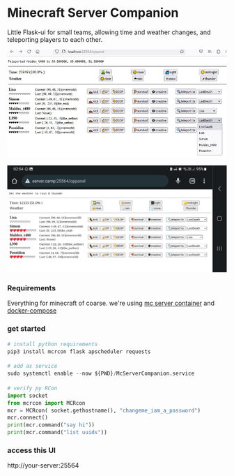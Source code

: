 # Minecraft Server Companion
Little Flask-ui for small teams, allowing time and weather changes, and teleporting players to each other.

![Screenshot1.jpg](Screenshot1.jpg)

![Screenshot2.jpg](Screenshot2.jpg)

### Requirements
Everything for minecraft of coarse. we're using [mc server container](https://github.com/itzg/docker-minecraft-server) and [docker-compose](https://docs.docker.com/compose/install/)

### get started
```python
# install python requirements
pip3 install mcrcon flask apscheduler requests

# add as service
sudo systemctl enable --now ${PWD}/McServerCompanion.service

# verify py RCon  
import socket
from mcrcon import MCRcon
mcr = MCRcon( socket.gethostname(), "changeme_iam_a_password")
mcr.connect()
print(mcr.command("say hi"))
print(mcr.command("list uuids"))
```

### access this UI
http://your-server:25564
